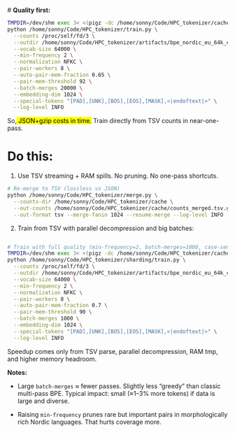 # **Quality first:**

```bash
TMPDIR=/dev/shm exec 3< <(pigz -dc /home/sonny/Code/HPC_tokenizer/cache/counts_merged.jsonl.gz); \
python /home/sonny/Code/HPC_tokenizer/train.py \
  --counts /proc/self/fd/3 \
  --outdir /home/sonny/Code/HPC_tokenizer/artifacts/bpe_nordic_eu_64k_case_qfast \
  --vocab-size 64000 \
  --min-frequency 2 \
  --normalization NFKC \
  --pair-workers 8 \
  --auto-pair-mem-fraction 0.65 \
  --pair-mem-threshold 92 \
  --batch-merges 20000 \
  --embedding-dim 1024 \
  --special-tokens "[PAD],[UNK],[BOS],[EOS],[MASK],<|endoftext|>" \
  --log-level INFO

```



So,<mark> JSON+gzip costs in time.</mark> Train directly from TSV counts in near-one-pass.

# Do this:

1. Use TSV streaming + RAM spills. No pruning. No one-pass shortcuts.

```bash
# Re-merge to TSV (lossless vs JSON)
python /home/sonny/Code/HPC_tokenizer/merge.py \
  --counts-dir /home/sonny/Code/HPC_tokenizer/cache \
  --out-counts /home/sonny/Code/HPC_tokenizer/cache/counts_merged.tsv.gz \
  --out-format tsv --merge-fanin 1024 --resume-merge --log-level INFO

```

2. Train from TSV with parallel decompression and big batches:

```bash

# Train with full quality (min-frequency=2, batch-merges=1000, case-sensitive)
TMPDIR=/dev/shm exec 3< <(pigz -dc /home/sonny/Code/HPC_tokenizer/cache/counts_merged.tsv.gz); \
python /home/sonny/Code/HPC_tokenizer/sharding/train.py \
  --counts /proc/self/fd/3 \
  --outdir /home/sonny/Code/HPC_tokenizer/artifacts/bpe_nordic_eu_64k_case_fullq \
  --vocab-size 64000 \
  --min-frequency 2 \
  --normalization NFKC \
  --pair-workers 8 \
  --auto-pair-mem-fraction 0.7 \
  --pair-mem-threshold 90 \
  --batch-merges 1000 \
  --embedding-dim 1024 \
  --special-tokens "[PAD],[UNK],[BOS],[EOS],[MASK],<|endoftext|>" \
  --log-level INFO

```

Speedup comes only from TSV parse, parallel decompression, RAM tmp, and higher memory headroom.

**Notes:**

- Large `batch-merges` ≈ fewer passes. Slightly less “greedy” than classic multi-pass BPE. Typical impact: small (≈1–3% more tokens) if data is large and diverse.

- Raising `min-frequency` prunes rare but important pairs in morphologically rich Nordic languages. That hurts coverage more.
